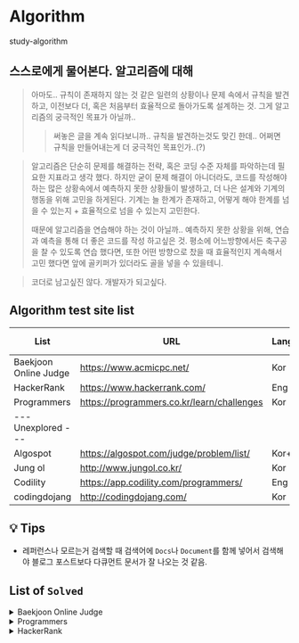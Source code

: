 # Algorithm
study-algorithm

## 스스로에게 물어본다. 알고리즘에 대해  
> 아마도.. 규칙이 존재하지 않는 것 같은 일련의 상황이나 문제 속에서 규칙을 발견하고, 이전보다 더, 혹은 처음부터 효율적으로 돌아가도록 설계하는 것.
> 그게 알고리즘의 궁극적인 목표가 아닐까..
>> 써놓은 글을 계속 읽다보니까.. 규칙을 발견하는것도 맞긴 한데.. 어쩌면 규칙을 만들어내는게 더 궁극적인 목표인가..(?)

> 알고리즘은 단순히 문제를 해결하는 전략, 혹은 코딩 수준 자체를 파악하는데 필요한 지표라고 생각 했다.
> 하지만 굳이 문제 해결이 아니더라도, 코드를 작성해야하는 많은 상황속에서 예측하지 못한 상황들이 발생하고, 더 나은 설계와 기계의 행동을 위해 고민을 하게된다.
> 기계는 늘 한계가 존재하고, 어떻게 해야 한계를 넘을 수 있는지 + 효율적으로 넘을 수 있는지 고민한다.
>
> 때문에 알고리즘을 연습해야 하는 것이 아닐까.. 예측하지 못한 상황을 위해, 연습과 예측을 통해 더 좋은 코드를 작성 하고싶은 것.
> 평소에 어느방향에서든 축구공을 찰 수 있도록 연습 했다면, 또한 어떤 방향으로 찼을 때 효율적인지 계속해서 고민 했다면 앞에 골키퍼가 있더라도 골을 넣을 수 있을테니.

> 코더로 남고싶진 않다. 개발자가 되고싶다.

## Algorithm test site list
| List                  | URL                                        | Language | Remarks(Notes) | My own                 |
| --------------------- | ------------------------------------------ | -------- | -------------- | ---------------------- |
| Baekjoon Online Judge | https://www.acmicpc.net/                   | Kor      |                | [Link][my_Baekjoon]    |
| HackerRank            | https://www.hackerrank.com/                | Eng      |                | [Link][my_Programmers] |
| Programmers           | https://programmers.co.kr/learn/challenges | Kor      |                |                        |
| --- Unexplored ---    |                                            |          |                |                        |
| Algospot              | https://algospot.com/judge/problem/list/   | Kor+Eng  |                | [Link][my_Algospot]    |
| Jung ol               | http://www.jungol.co.kr/                   | Kor      |                |                        |
| Codility              | https://app.codility.com/programmers/      | Eng      |                |                        |
| codingdojang          | http://codingdojang.com/                   | Kor      |                |                        |

## :bulb: Tips
- 레퍼런스나 모르는거 검색할 때 검색어에 `Docs`나 `Document`를 함께 넣어서 검색해야 블로그 포스트보다 다큐먼트 문서가 잘 나오는 것 같음.

## List of `Solved`
<details>
<summary>Baekjoon Online Judge</summary>

- [01110 : 더하기 사이클](https://github.com/bin-e/algorithm/tree/master/baekjoon/01110)
- [01152 : 단어의 개수](https://github.com/bin-e/algorithm/tree/master/baekjoon/01152)
- [01157 : 단어 공부](https://github.com/bin-e/algorithm/tree/master/baekjoon/01157)
- [01546 : 평균](https://github.com/bin-e/algorithm/tree/master/baekjoon/01546)
- [02438 : 별 찍기 - 1](https://github.com/bin-e/algorithm/tree/master/baekjoon/02438)
- [02439 : 별 찍기 - 2](https://github.com/bin-e/algorithm/tree/master/baekjoon/02439)
- [02557 : Hello World](https://github.com/bin-e/algorithm/tree/master/baekjoon/02557)
- [02562 : 최댓값](https://github.com/bin-e/algorithm/tree/master/baekjoon/02562)
- [02577 : 숫자의 개수](https://github.com/bin-e/algorithm/tree/master/baekjoon/02577)
- [02675 : 문자열 반복](https://github.com/bin-e/algorithm/tree/master/baekjoon/02675)
- [02869 : 달팽이는 올라가고 싶다](https://github.com/bin-e/algorithm/tree/master/baekjoon/02869)
- [02908 : 상수](https://github.com/bin-e/algorithm/tree/master/baekjoon/02908)
- [02920 : 음계](https://github.com/bin-e/algorithm/tree/master/baekjoon/02920)
- [03052 : 나머지](https://github.com/bin-e/algorithm/tree/master/baekjoon/03052)
- [04153 : 직각삼각형](https://github.com/bin-e/algorithm/tree/master/baekjoon/04153)
- [04344 : 평균은 넘겠지](https://github.com/bin-e/algorithm/tree/master/baekjoon/04344)
- [07287 : 등록](https://github.com/bin-e/algorithm/tree/master/baekjoon/07287)
- [08958 : OX퀴즈](https://github.com/bin-e/algorithm/tree/master/baekjoon/08958)
- [10171 : 고양이](https://github.com/bin-e/algorithm/tree/master/baekjoon/10171)
- [10172 : 개](https://github.com/bin-e/algorithm/tree/master/baekjoon/10172)
- [10718 : We love kriii](https://github.com/bin-e/algorithm/tree/master/baekjoon/10718)
- [10809 : 알파벳 찾기](https://github.com/bin-e/algorithm/tree/master/baekjoon/10809)
- [10818 : 최소, 최대](https://github.com/bin-e/algorithm/tree/master/baekjoon/10818)
- [10871 : X보다 작은 수](https://github.com/bin-e/algorithm/tree/master/baekjoon/10871)
- [10951 : A+B - 4](https://github.com/bin-e/algorithm/tree/master/baekjoon/10951)
- [10952 : A+B - 5](https://github.com/bin-e/algorithm/tree/master/baekjoon/10952)
- [11654 : 아스키 코드](https://github.com/bin-e/algorithm/tree/master/baekjoon/11654)
- [11720 : 숫자의 합](https://github.com/bin-e/algorithm/tree/master/baekjoon/11720)
</details>

<details>
<summary>Programmers</summary>
</details>
<details>
<summary>HackerRank</summary>
</details>

[/Baekjoon]: https://github.com/bin-e/algorithm/tree/master/baekjoon
[/Programmers]: https://github.com/bin-e/algorithm/tree/master/programmers
[/HackerRank]: https://github.com/bin-e/algorithm/tree/master/hackerrank

[my_baekjoon]: https://www.acmicpc.net/user/dnr1105
[my_Programmers]: https://www.hackerrank.com/dnr1105
[my_Algospot]: https://algospot.com/user/profile/92448